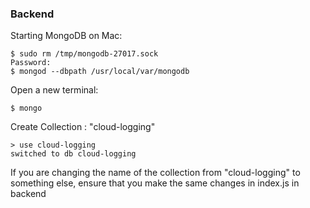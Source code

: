 ### Backend

Starting MongoDB on Mac:

    $ sudo rm /tmp/mongodb-27017.sock
    Password:
    $ mongod --dbpath /usr/local/var/mongodb

Open a new terminal:

    $ mongo

Create Collection : "cloud-logging"

    > use cloud-logging
    switched to db cloud-logging

If you are changing the name of the collection from "cloud-logging" to something else, ensure that you make the same changes in index.js in backend

